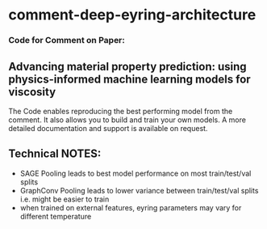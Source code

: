 # comment-deep-eyring-architecture

### Code for Comment on Paper: 
## Advancing material property prediction: using physics-informed machine learning models for viscosity

The Code enables reproducing the best performing model from the comment.
It also allows you to build and train your own models. A more detailed documentation and support is available on request. 

## Technical NOTES:

- SAGE Pooling leads to best model performance on most train/test/val splits
- GraphConv Pooling leads to lower variance between train/test/val splits i.e. might be easier to train
- when trained on external features, eyring parameters may vary for different temperature
